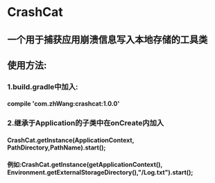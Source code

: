 # CrashCat
## 一个用于捕获应用崩溃信息写入本地存储的工具类
## 使用方法:
### 1.build.gradle中加入: 
#### compile 'com.zhWang:crashcat:1.0.0'
### 2.继承于Application的子类中在onCreate内加入
#### CrashCat.getInstance(ApplicationContext, PathDirectory,PathName).start();
#### 例如:CrashCat.getInstance(getApplicationContext(), Environment.getExternalStorageDirectory(),"/Log.txt").start();
